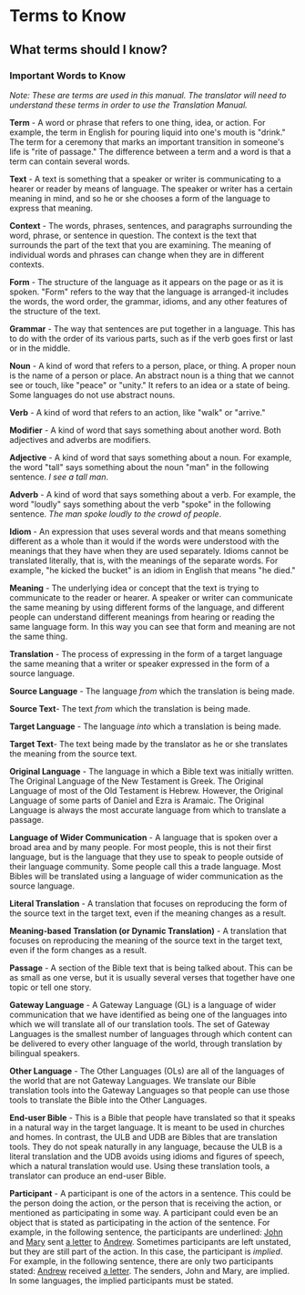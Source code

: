 # Terms to Know #

## What terms should I know? ##


### Important Words to Know

*Note: These are terms are used in this manual. The translator will need to understand these terms in order to use the Translation Manual.*

**Term** - A word or phrase that refers to one thing, idea, or action. For example, the term in English for pouring liquid into one's mouth is "drink." The term for a ceremony that marks an important transition in someone's life is "rite of passage." The difference between a term and a word is that a term can contain several words.

**Text** - A text is something that a speaker or writer is communicating to a hearer or reader by means of language. The speaker or writer has a certain meaning in mind, and so he or she chooses a form of the language to express that meaning.

**Context** - The words, phrases, sentences, and paragraphs surrounding the word, phrase, or sentence in question. The context is the text that surrounds the part of the text that you are examining. The meaning of individual words and phrases can change when they are in different contexts.

**Form** - The structure of the language as it appears on the page or as it is spoken. "Form" refers to the way that the language is arranged-it includes the words, the word order, the grammar, idioms, and any other features of the structure of the text.

**Grammar** - The way that sentences are put together in a language. This has to do with the order of its various parts, such as if the verb goes first or last or in the middle.

**Noun** - A kind of word that refers to a person, place, or thing. A proper noun is the name of a person or place. An abstract noun is a thing that we cannot see or touch, like "peace" or "unity." It refers to an idea or a state of being. Some languages do not use abstract nouns.

**Verb** - A kind of word that refers to an action, like "walk" or "arrive."

**Modifier** - A kind of word that says something about another word. Both adjectives and adverbs are modifiers.

**Adjective** - A kind of word that says something about a noun. For example, the word "tall" says something about the noun "man" in the following sentence. *I see a tall man*.

**Adverb** - A kind of word that says something about a verb. For example, the word "loudly" says something about the verb "spoke" in the following sentence. *The man spoke loudly to the crowd of people*.

**Idiom** - An expression that uses several words and that means something different as a whole than it would if the words were understood with the meanings that they have when they are used separately. Idioms cannot be translated literally, that is, with the meanings of the separate words. For example, "he kicked the bucket" is an idiom in English that means "he died."

**Meaning** - The underlying idea or concept that the text is trying to communicate to the reader or hearer. A speaker or writer can communicate the same meaning by using different forms of the language, and different people can understand different meanings from hearing or reading the same language form. In this way you can see that form and meaning are not the same thing.

**Translation** - The process of expressing in the form of a target language the same meaning that a writer or speaker expressed in the form of a source language.

**Source Language** - The language *from* which the translation is being made.

**Source Text**- The text *from* which the translation is being made.

**Target Language** - The language *into* which a translation is being made.

**Target Text**- The text being made by the translator as he or she translates the meaning from the source text.

**Original Language** - The language in which a Bible text was initially written. The Original Language of the New Testament is Greek. The Original Language of most of the Old Testament is Hebrew. However, the Original Language of some parts of Daniel and Ezra is Aramaic. The Original Language is always the most accurate language from which to translate a passage.

**Language of Wider Communication** - A language that is spoken over a broad area and by many people. For most people, this is not their first language, but is the language that they use to speak to people outside of their language community. Some people call this a trade language. Most Bibles will be translated using a language of wider communication as the source language.

**Literal Translation** - A translation that focuses on reproducing the form of the source text in the target text, even if the meaning changes as a result.

**Meaning-based Translation (or Dynamic Translation)** - A translation that focuses on reproducing the meaning of the source text in the target text, even if the form changes as a result.

**Passage** - A section of the Bible text that is being talked about. This can be as small as one verse, but it is usually several verses that together have one topic or tell one story.

**Gateway Language** - A Gateway Language (GL) is a language of wider communication that we have identified as being one of the languages into which we will translate all of our translation tools. The set of Gateway Languages is the smallest number of languages through which content can be delivered to every other language of the world, through translation by bilingual speakers.

**Other Language** - The Other Languages (OLs) are all of the languages of the world that are not Gateway Languages. We translate our Bible translation tools into the Gateway Languages so that people can use those tools to translate the Bible into the Other Languages.

**End-user Bible** - This is a Bible that people have translated so that it speaks in a natural way in the target language. It is meant to be used in churches and homes. In contrast, the ULB and UDB are Bibles that are translation tools. They do not speak naturally in any language, because the ULB is a literal translation and the UDB avoids using idioms and figures of speech, which a natural translation would use. Using these translation tools, a translator can produce an end-user Bible.

**Participant** - A participant is one of the actors in a sentence. This could be the person doing the action, or the person that is receiving the action, or mentioned as participating in some way. A participant could even be an object that is stated as participating in the action of the sentence. For example, in the following sentence, the participants are underlined: <u>John</u> and <u>Mary</u> sent <u>a letter</u> to <u>Andrew</u>. Sometimes participants are left unstated, but they are still part of the action. In this case, the participant is *implied*. For example, in the following sentence, there are only two participants stated: <u>Andrew</u> received <u>a letter</u>. The senders, John and Mary, are implied. In some languages, the implied participants must be stated.